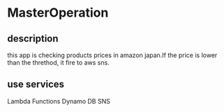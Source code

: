 ﻿# MasterOperation

## description
this app is checking products prices in amazon japan.If the price is lower than the threthod, it fire to aws sns.

## use services
Lambda Functions
Dynamo DB
SNS


